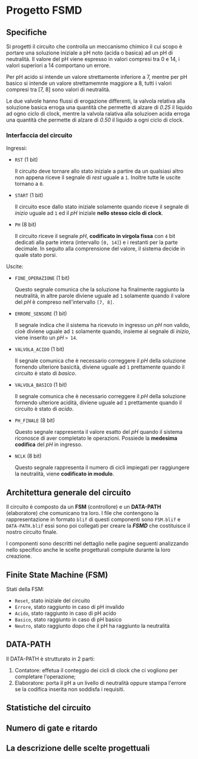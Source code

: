 # Progetto FSMD

## Specifiche

Si progetti il circuito che controlla un meccanismo chimico il cui scopo è portare una soluzione iniziale a pH noto (acida o basica) ad un pH di neutralità. Il valore del pH viene espresso in valori compresi tra 0 e 14, i valori superiori a 14 comportano un errore.

<!-- Inserisci disegnino prof -->

Per pH acido si intende un valore strettamente inferiore a 7, mentre per pH basico si intende un valore strettamemnte maggiore a 8, tutti i valori compresi tra [7, 8] sono valori di neutralità.

Le due valvole hanno flussi di erogazione differenti, la valvola relativa alla soluzione basica erroga una quantità che permette di alzare di *0.25* il liquido ad ogno ciclo di clock, mentre la valvola ralativa alla soluzioen acida erroga una quantità che permette di alzare di *0.50* il liquido a ogni ciclo di clock.

### Interfaccia del circuito

Ingressi:

- `RST` (1 bit)

    Il circuito deve tornare allo stato iniziale a partire da un qualsiasi altro non appena riceve il segnale di *rest* uguale a `1`. Inoltre tutte le uscite tornano a `0`.

- `START` (1 bit)

    Il circuito esce dallo stato iniziale solamente quando riceve il segnale di *inizio* uguale ad `1` ed il *pH* iniziale **nello stesso ciclo di clock**.

- `PH` (8 bit)

    Il circuito riceve il segnale *pH*, **codificato in virgola fissa** con `4` bit dedicati alla parte intera (intervallo `[0, 14]`) e i restanti per la parte decimale. In seguito alla comprensione del valore, il sistema decide in quale stato porsi.

Uscite:

- `FINE_OPERAZIONE` (1 bit)

    Questo segnale comunica che la soluzione ha finalmente raggiunto la neutralità, in altre parole diviene uguale ad `1` solamente quando il valore del *pH* è compreso nell'intervallo `[7, 8]`.

- `ERRORE_SENSORE` (1 bit)

    Il segnale indica che il sistema ha ricevuto in ingresso un *pH* non valido, cioè diviene uguale ad `1` solamente quando, insieme al segnale di *inizio*, viene inserito un *pH* `> 14`.

- `VALVOLA_ACIDO` (1 bit)

    Il segnale comunica che è necessario correggere il *pH* della soluzione fornendo ulteriore basicità, diviene uguale ad `1` prettamente quando il circuito è stato di *basico*.

- `VALVOLA_BASICO` (1 bit)

    Il segnale comunica che è necessario correggere il *pH* della soluzione fornendo ulteriore acidità, diviene uguale ad `1` prettamente quando il circuito è stato di *acido*.

- `PH_FINALE` (8 bit)

    Questo segnale rappresenta il valore esatto del *pH* quando il sistema riconosce di aver
    completato le operazioni. Possiede la **medesima codifica** del *pH* in ingresso.

- `NCLK` (8 bit)

    Questo segnale rappresenta il numero di cicli impiegati per raggiungere la neutralità, viene **codificato in modulo**.

## Architettura generale del circuito

Il circuito è composto da un **FSM** (controllore) e un **DATA-PATH** (elaboratore) che comunicano tra loro. I file che contengono la rappresentazione in formato `blif` di questi componenti sono `FSM.blif` e `DATA-PATH.blif` essi sono poi collegati per creare la ***FSMD*** che costituisce il nostro circuito finale.

I componenti sono descritti nel dettaglio nelle pagine seguenti analizzando nello specifico anche le scelte progetturali compiute durante la loro creazione.

<!-- Inserisci immagine FSMD -->

## Finite State Machine (FSM)

Stati della FSM:

- `Reset`, stato iniziale del circuito
- `Errore`, stato raggiunto in caso di pH invalido
- `Acido`, stato raggiunto in caso di pH acido
- `Basico`, stato raggiunto in caso di pH basico
- `Neutro`, stato raggiunto dopo che il pH ha raggiunto la neutralità

<!-- Inserisci STG -->

## DATA-PATH

Il DATA-PATH è strutturato in 2 parti:

1. Contatore: effetua il conteggio dei cicli di clock che ci vogliono per completare l'operazione;
1. Elaboratore: porta il pH a un livello di neutralità oppure stampa l'errore se la codifica inserita non soddisfa i requisiti.

<!-- Inserisci Datapath -->

## Statistiche del circuito

## Numero di gate e ritardo

## La descrizione delle scelte progettuali

